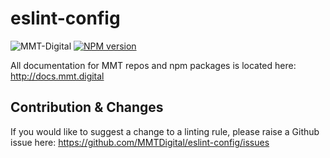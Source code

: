 # eslint-config
![MMT-Digital](https://img.shields.io/badge/MMT-Digital-red.svg?style=flat-square) 
[![NPM version][npm-image]][npm-url]

All documentation for MMT repos and npm packages is located here: http://docs.mmt.digital

## Contribution & Changes
If you would like to suggest a change to a linting rule, please raise a Github issue here: https://github.com/MMTDigital/eslint-config/issues

[npm-image]: https://img.shields.io/npm/v/@mmtdigital/eslint-config.svg?style=flat-square
[npm-url]: https://www.npmjs.com/package/@mmtdigital/eslint-config
